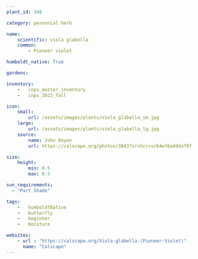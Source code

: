 ```yaml
---
plant_id: 348 

category: perennial herb

name: 
    scientific: viola glabella 
    common:
        - Pioneer violet

humboldt_native: True

gardens:

inventory: 
    -   cnps_master_inventory
    -   cnps_2023_fall

icon: 
    small: 
        url: /assets/images/plants/viola_glabella_sm.jpg 
    large: 
        url: /assets/images/plants/viola_glabella_lg.jpg 
    source: 
        name: John Doyen 
        url: https://calscape.org/photos/3843?srchcr=sc64ef6a494a79f

size:
    height: 
        min: 0.5
        max: 0.5

sun_requirements:
  - "Part Shade"

tags:  
    -   humboldtNative
    -   butterfly
    -   beginner
    -   moisture

websites:
    - url : "https://calscape.org/Viola-glabella-(Pioneer-Violet)"
      name: "Calscape"
---
```

